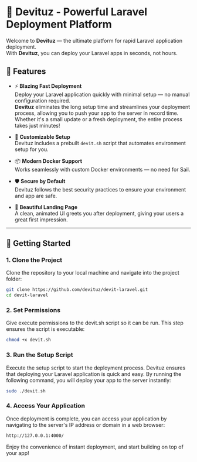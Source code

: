 # 🚀 Devituz - Powerful Laravel Deployment Platform

Welcome to **Devituz** — the ultimate platform for rapid Laravel application deployment.  
With **Devituz**, you can deploy your Laravel apps in seconds, not hours.

## 🌟 Features

- ⚡ **Blazing Fast Deployment**  
  Deploy your Laravel application quickly with minimal setup — no manual configuration required.  
  **Devituz** eliminates the long setup time and streamlines your deployment process, allowing you to push your app to the server in record time. Whether it's a small update or a fresh deployment, the entire process takes just minutes!

- 🔧 **Customizable Setup**  
  Devituz includes a prebuilt `devit.sh` script that automates environment setup for you.

- 📦 **Modern Docker Support**  
  Works seamlessly with custom Docker environments — no need for Sail.

- 🛡️ **Secure by Default**  
  Devituz follows the best security practices to ensure your environment and app are safe.

- 🎨 **Beautiful Landing Page**  
  A clean, animated UI greets you after deployment, giving your users a great first impression.

---

## 🚀 Getting Started

### 1. Clone the Project
Clone the repository to your local machine and navigate into the project folder:

```bash
git clone https://github.com/devituz/devit-laravel.git
cd devit-laravel
```

### 2. Set Permissions
Give execute permissions to the devit.sh script so it can be run. This step ensures the script is executable:

```bash
chmod +x devit.sh
```

### 3. Run the Setup Script
Execute the setup script to start the deployment process. Devituz ensures that deploying your Laravel application is quick and easy. By running the following command, you will deploy your app to the server instantly:

```bash
sudo ./devit.sh
```
### 4. Access Your Application
Once deployment is complete, you can access your application by navigating to the server's IP address or domain in a web browser:

```bash
http://127.0.0.1:4000/
```
Enjoy the convenience of instant deployment, and start building on top of your app!




